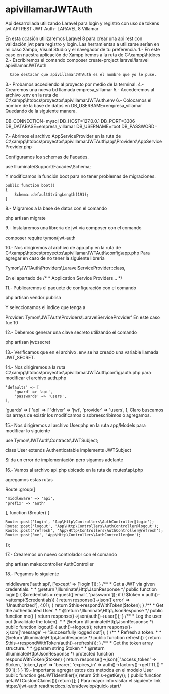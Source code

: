 # apivillamarJWTAuth
 Api desarrollada utilizando Laravel para login y registro con uso de tokens jwt
API REST JWT Auth- LARAVEL 8 Villamar

En  esta ocasión utilizaremos Laravel 8 para crear una api rest con validación jwt para registro y login. Las herramientas a utilizarse serían en mi caso Xampp, Visual Studio y el navegador de tu preferencia.
1.- En este caso en nuestra aplicación de Xampp iremos a la ruta de C:\xampp\htdocs
2.- Escribiremos el comando 
     composer create-project laravel/laravel apivillamarJWTAuth

      Cabe destacar que apivillamarJWTAuth es el nombre que yo le puse.

3.- Probamos accediendo al proyecto por medio de la terminal.
4.- Crearemos una nueva bd llamada empresa_villamar
5.- Accederemos al archivo .env en la ruta de C:\xampp\htdocs\proyectos\apivillamarJWTAuth\.env
6.- Colocamos el nombre de la base de datos en DB_USERBAME=empresa_villamar
Quedando de la siguiente manera.

DB_CONNECTION=mysql
DB_HOST=127.0.0.1
DB_PORT=3306
DB_DATABASE=empresa_villamar
DB_USERNAME=root
DB_PASSWORD=

7.- Abrimos el archivo AppServiceProvider en la ruta de 
C:\xampp\htdocs\proyectos\apivillamarJWTAuth\app\Providers\AppServiceProvider.php

Configuramos los schemas de Facades.

use Illuminate\Support\Facades\Schema;

Y modificamos la función boot para no tener problemas de migraciones.

    public function boot()
    {
        Schema::defaultStringLength(191);
    }

8.- Migramos a la base de datos con el comando

php artisan migrate

9.- Instalaremos una librería de jwt vía composer con el comando

composer require tymon/jwt-auth

10.- Nos dirigiremos al archivo de app.php en la ruta de
C:\xampp\htdocs\proyectos\apivillamarJWTAuth\config\app.php
Para agregar en caso de no tener la siguiente libreria

Tymon\JWTAuth\Providers\LaravelServiceProvider::class,

En el apartado de 
        /*
         * Application Service Providers...
         */

11.- Publicaremos el paquete de configuración con el comando

php artisan vendor:publish

Y seleccionamos el indice que tenga a 

Provider: Tymon\JWTAuth\Providers\LaravelServiceProvider'
En este caso fue 10

12.- Debemos generar una clave secreto utilizando el comando

php artisan jwt:secret

13.- Verificamos que en el archivo .env se ha creado una variable llamada JWT_SECRET.


14.- Nos dirigiremos a la ruta 
C:\xampp\htdocs\proyectos\apivillamarJWTAuth\config\auth.php para modificar el archivo auth.php

    'defaults' => [
        'guard' => 'api',
        'passwords' => 'users',
    ],



'guards' => [
    'api' => [
        'driver' => 'jwt',
        'provider' => 'users',
    ],
Claro buscamos los arrays de existir los modificamos o sobreescribimos o agregamos.


15.- Nos dirigiremos al archivo User.php en la ruta app/Models para modificar lo siguiente

use Tymon\JWTAuth\Contracts\JWTSubject;

class User extends Authenticatable implements JWTSubject

Sí da un error de implementación pero sigamos adelante


16.- Vamos al archivo api.php ubicado en la ruta de routes\api.php

agregamos estas rutas

Route::group([

    'middleware' => 'api',
    'prefix' => 'auth'

], function ($router) {

    Route::post('login', 'App\Http\Controllers\AuthController@login');
    Route::post('logout', 'App\Http\Controllers\AuthController@logout');
    Route::post('refresh', 'App\Http\Controllers\AuthController@refresh');
    Route::post('me', 'App\Http\Controllers\AuthController@me');

});

17.- Crearemos un nuevo controlador con el comando 

php artisan make:controller AuthController

18.- Pegamos lo siguiente

<?php

namespace App\Http\Controllers;

use Illuminate\Support\Facades\Auth;
use App\Http\Controllers\Controller;
use Illuminate\Http\Request;
use Illuminate\Support\Facades\Validator;
use App\Models\User;
class AuthController extends Controller
{
    /**
     * Create a new AuthController instance.
     *
     * @return void
     */
    public function __construct()
    {
        $this->middleware('auth:api', ['except' => ['login']]);
    }

    /**
     * Get a JWT via given credentials.
     *
     * @return \Illuminate\Http\JsonResponse
     */
    public function login()
    {
        $credentials = request(['email', 'password']);

        if (! $token = auth()->attempt($credentials)) {
            return response()->json(['error' => 'Unauthorized'], 401);
        }

        return $this->respondWithToken($token);
    }

    /**
     * Get the authenticated User.
     *
     * @return \Illuminate\Http\JsonResponse
     */
    public function me()
    {
        return response()->json(auth()->user());
    }

    /**
     * Log the user out (Invalidate the token).
     *
     * @return \Illuminate\Http\JsonResponse
     */
    public function logout()
    {
        auth()->logout();

        return response()->json(['message' => 'Successfully logged out']);
    }

    /**
     * Refresh a token.
     *
     * @return \Illuminate\Http\JsonResponse
     */
    public function refresh()
    {
        return $this->respondWithToken(auth()->refresh());
    }

    /**
     * Get the token array structure.
     *
     * @param  string $token
     *
     * @return \Illuminate\Http\JsonResponse
     */
    protected function respondWithToken($token)
    {
        return response()->json([
            'access_token' => $token,
            'token_type' => 'bearer',
            'expires_in' => auth()->factory()->getTTL() * 60
        ]);
    }
}

19.- Importante agregar estos dos metodos en el modelo User
    public function getJWTIdentifier(){
        return $this->getKey();
    }

    public function getJWTCustomClaims(){
        return [];
    }

Para mayor info visitar el siguiente link

https://jwt-auth.readthedocs.io/en/develop/quick-start/

